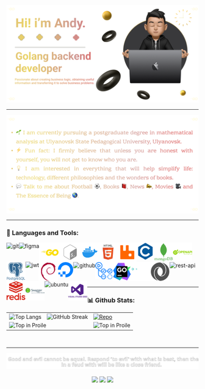 <p align="center">
  <img src="https://github.com/andy-ahmedov/andy-ahmedov/blob/main/files/Transparent_logo.png?raw=true" alt="Logo">
  <hr>
  <img src="https://github.com/andy-ahmedov/andy-ahmedov/blob/main/files/Transparent_description.png?raw=true" alt="Descrption">
</p>

<hr>

### 🔨 Languages and Tools:
  <a href="https://git-scm.com/" target="_blank"> <img src="https://raw.githubusercontent.com/rahul-jha98/github_readme_icons/main/language_and_tools/square/git-scm/git-scm.svg" align="left" alt="git" height='50px'/> </a>
  <a href="https://www.figma.com/" target="_blank"> <img src="https://raw.githubusercontent.com/rahul-jha98/github_readme_icons/main/language_and_tools/square/figma/figma.svg" alt="figma" align="left" height='50px'/> </a>
  <a href="https://go.dev/" target="_blank"> <img src="https://github.com/andy-ahmedov/andy-ahmedov/blob/main/files/Go-Logo_Yellow.png?raw=true" alt="golang" align="left" height='50px'/> </a>
  <a href="https://www.gnu.org/software/bash/" target="_blank"> <img src="https://raw.githubusercontent.com/andy-ahmedov/README_icons/5a0bd0723991e5d95e0eb90ce4e544345b69e05b/language_and_tools/square/bash/bash.svg" alt="bash" align="left" height='50px'/> </a>
  <a href="https://www.docker.com/" target="_blank"> <img src="https://raw.githubusercontent.com/andy-ahmedov/README_icons/5a0bd0723991e5d95e0eb90ce4e544345b69e05b/language_and_tools/square/docker/docker.svg" alt="docker" align="left" height='50px'/> </a>
  <a href="https://html.com/html5/" target="_blank"> <img src="https://raw.githubusercontent.com/andy-ahmedov/README_icons/5a0bd0723991e5d95e0eb90ce4e544345b69e05b/language_and_tools/square/html/html.svg" alt="html" align="left" height='50px'/> </a>
  <a href="https://www.rabbitmq.com/" target="_blank"> <img src="https://raw.githubusercontent.com/andy-ahmedov/README_icons/5a0bd0723991e5d95e0eb90ce4e544345b69e05b/language_and_tools/square/rabbitmq/rabbitmq.svg" align="left" alt="rabbitmq" height='50px'/> </a>
  <a href="https://isocpp.org/" target="_blank"> <img src="https://raw.githubusercontent.com/devicons/devicon/6910f0503efdd315c8f9b858234310c06e04d9c0/icons/c/c-plain.svg" align="left" alt="c" height='45px'/> </a>
  <a href="https://www.mongodb.com/" target="_blank"> <img src="https://raw.githubusercontent.com/devicons/devicon/6910f0503efdd315c8f9b858234310c06e04d9c0/icons/mongodb/mongodb-plain-wordmark.svg" align="left" alt="mongodb" height='50px'/> </a>
  <a href="https://www.openapis.org/" target="_blank"> <img src="https://raw.githubusercontent.com/devicons/devicon/6910f0503efdd315c8f9b858234310c06e04d9c0/icons/openapi/openapi-plain-wordmark.svg" align="left" alt="openapi" height='50px'/> </a>
  <a href="https://www.postgresql.org/" target="_blank"> <img src="https://raw.githubusercontent.com/devicons/devicon/6910f0503efdd315c8f9b858234310c06e04d9c0/icons/postgresql/postgresql-plain-wordmark.svg" align="left" alt="postgres" height='50px'/> </a>
  <a href="https://jwt.io/" target="_blank"> <img src="https://store-images.s-microsoft.com/image/apps.2250.63b92ddd-7108-4be3-8fb4-8c8137f54bcf.2427e723-5f43-491f-9b30-fd1cfe84a62f.55ccd47a-09f3-4319-abd5-7eb798ed76d1?mode=scale&h=100&q=90&w=100" align="left" alt="jwt" height='45px'/> </a>
<br>
<br>
<br>
  <a href="https://www.debian.org/" target="_blank"> <img src="https://raw.githubusercontent.com/devicons/devicon/6910f0503efdd315c8f9b858234310c06e04d9c0/icons/debian/debian-plain.svg" align="left" alt="debian" height='50px'/> </a>
  <a href="https://www.digitalocean.com/" target="_blank"> <img src="https://raw.githubusercontent.com/devicons/devicon/6910f0503efdd315c8f9b858234310c06e04d9c0/icons/digitalocean/digitalocean-original.svg" align="left" alt="digital-ocean" height='40px'/> </a>
  <a href="https://www.github.com/" target="_blank"> <img src="https://cdn0.iconfinder.com/data/icons/free-social-media-set/24/github-1024.png" align="left" alt="github" height='50px'/> </a>
  <a href="https://github.com/actions" target="_blank"> <img src="https://raw.githubusercontent.com/devicons/devicon/6910f0503efdd315c8f9b858234310c06e04d9c0/icons/githubactions/githubactions-original.svg" align="left" alt="github-actions" height='45px'/> </a>
  <a href="https://www.jetbrains.com/go/" target="_blank"> <img src="https://raw.githubusercontent.com/devicons/devicon/6910f0503efdd315c8f9b858234310c06e04d9c0/icons/goland/goland-original.svg" align="left" alt="goland" height='50px'/> </a>
  <a href="https://grpc.io/" target="_blank"> <img src="https://raw.githubusercontent.com/devicons/devicon/6910f0503efdd315c8f9b858234310c06e04d9c0/icons/grpc/grpc-original.svg" align="left" alt="grpc" height='50px'/> </a>
  <a href="https://www.json.org/json-en.html" target="_blank"> <img src="https://raw.githubusercontent.com/devicons/devicon/6910f0503efdd315c8f9b858234310c06e04d9c0/icons/json/json-plain.svg" align="left" alt="json" height='50px'/> </a>
  <a href="https://restfulapi.net/" target="_blank"> <img src="https://repository-images.githubusercontent.com/436490321/0e58e265-ef30-40b1-b439-8b302b06ec42" align="left" alt="rest-api" height='50px'/> </a>
  <a href="https://redis.io/" target="_blank"> <img src="https://raw.githubusercontent.com/devicons/devicon/6910f0503efdd315c8f9b858234310c06e04d9c0/icons/redis/redis-plain-wordmark.svg" align="left" alt="redis" height='50px'/> </a>
  <a href="https://swagger.io/tools/swagger-ui/?ref=the-best-recipe" target="_blank"> <img src="https://raw.githubusercontent.com/devicons/devicon/6910f0503efdd315c8f9b858234310c06e04d9c0/icons/swagger/swagger-original-wordmark.svg" align="left" alt="swagger" height='50px'/> </a>
  <a href="https://ubuntu.com/" target="_blank"> <img src="https://cdn.icon-icons.com/icons2/2415/PNG/512/ubuntu_plain_wordmark_logo_icon_146632.png" align="left" alt="ubuntu" height='50px'/> </a>
  <a href="https://code.visualstudio.com/" target="_blank"> <img src="https://raw.githubusercontent.com/devicons/devicon/6910f0503efdd315c8f9b858234310c06e04d9c0/icons/visualstudio/visualstudio-plain-wordmark.svg" align="left" alt="vscode" height='50px'/> </a>
<br>
<br>
<br>

<hr>
  
### 📊 Github Stats:  

<p align="center">
  <table>
    <tr>
      <td><img src="https://github-readme-stats.vercel.app/api/top-langs/?username=andy-ahmedov&show_icons=true&theme=vision-friendly-dark&layout=compact" alt="Top Langs" /></td>
      <td><img src="https://github-readme-streak-stats.herokuapp.com?user=andy-ahmedov&theme=vision-friendly-dark&hide_border=true&date_format=j%20M%5B%20Y%5D" alt="GitHub Streak" /></td>
      <td><a href="https://github.com/anuraghazra/github-readme-stats" target="_blank"><img src="https://github-readme-stats.vercel.app/api/pin/?username=andy-ahmedov&repo=task_manager_server&theme=vision-friendly-dark" alt="Repo" /></a></td> 
    </tr>
    <tr>
      <td colspan="2"><img src="http://github-profile-summary-cards.vercel.app/api/cards/profile-details?username=andy-ahmedov&theme=radical" alt="Top in Proile" /></td>
      <td colspan="2"><img src="http://github-profile-summary-cards.vercel.app/api/cards/productive-time?username=andy-ahmedov&theme=radical&utcOffset=3" alt="Top in Proile" /></td>
    </tr>
  </table>
</p>
<br>
<hr>
<p align="center">
  <img src="https://raw.githubusercontent.com/andy-ahmedov/andy-ahmedov/f6efcd54180d0c0257df1f0e4e51aad5eadfaa3d/files/text.svg" alt="Text" />
   <br>
<br>
<a target="_blank" href="mailto:andy.ahmedov@gmail.com"><img src="https://img.shields.io/badge/-Gmail-D14836?style=for-the-badge&logo=Gmail&logoColor=white"></img></a>
<a target="_blank" href="https://t.me/blackjack_son"><img src="https://img.shields.io/badge/-Telegram-26A5E4?style=for-the-badge&logo=Telegram&logoColor=white"></img></a>
<a target="_blank" href="https://www.instagram.com/andy_ahmedov09/"><img src="https://img.shields.io/badge/-Instagram-E4405F?style=for-the-badge&logo=Instagram&logoColor=white"></img></a>
<br>
</p>










